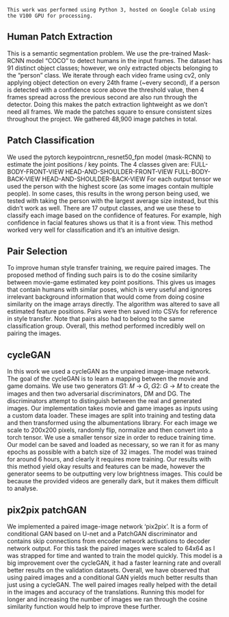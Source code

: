 ~~~
This work was performed using Python 3, hosted on Google Colab using the V100 GPU for processing.
~~~

## Human Patch Extraction
This is a semantic segmentation problem. We use the
pre-trained Mask-RCNN model “COCO” to detect
humans in the input frames. The dataset has 91 distinct
object classes; however, we only extracted objects
belonging to the “person” class. We iterate through
each video frame using cv2, only applying object
detection on every 24th frame (~every second), if a
person is detected with a confidence score above the
threshold value, then 4 frames spread across the
previous second are also run through the detector.
Doing this makes the patch extraction lightweight as we
don’t need all frames. We made the patches square to
ensure consistent sizes throughout the project. We
gathered 48,900 image patches in total.

## Patch Classification
We used the pytorch
keypointrcnn_resnet50_fpn model (mask-RCNN) to
estimate the joint positions / key points. The 4 classes
given are:
FULL-BODY-FRONT-VIEW
HEAD-AND-SHOULDER-FRONT-VIEW
FULL-BODY-BACK-VIEW
HEAD-AND-SHOULDER-BACK-VIEW
For each output tensor we used the person with the
highest score (as some images contain multiple people).
In some cases, this results in the wrong person being
used, we tested with taking the person with the largest
average size instead, but this didn’t work as well. There
are 17 output classes, and we use these to classify each
image based on the confidence of features. For
example, high confidence in facial features shows us
that it is a front view. This method worked very well for
classification and it’s an intuitive design.

## Pair Selection
To improve human style transfer training, we require
paired images. The proposed method of finding such
pairs is to do the cosine similarity between movie-game
estimated key point positions. 
This gives us images that contain
humans with similar poses, which is very useful and
ignores irrelevant background information that would
come from doing cosine similarity on the image arrays
directly. The algorithm was altered to save all
estimated feature positions. Pairs were then saved into
CSVs for reference in style transfer. Note that pairs also had
to belong to the same classification group. Overall,
this method performed incredibly well on pairing the
images.

## cycleGAN
In this work we used a cycleGAN as the unpaired
image-image network. The goal of the cycleGAN is to
learn a mapping between the movie and game domains.
We use two generators 𝐺1: 𝑀 → 𝐺, 𝐺2: 𝐺 → 𝑀 to create
the images and then two adversarial discriminators, DM
and DG. The discriminators attempt to distinguish
between the real and generated images.
Our implementation takes movie and game images as
inputs using a custom data loader. These images are
split into training and testing data and then transformed
using the albumentations library. For each image we
scale to 200x200 pixels, randomly flip, normalize and
then convert into a torch tensor. We use a smaller tensor
size in order to reduce training time. Our model can be
saved and loaded as necessary, so we ran it for as many
epochs as possible with a batch size of 32 images.
The model was trained for around 6 hours, and clearly it
requires more training. Our results with this method yield okay results and
features can be made, however the generator seems to
be outputting very low brightness images. This could be
because the provided videos are generally dark, but it
makes them difficult to analyse.

## pix2pix patchGAN 
We implemented a paired image-image
network ‘pix2pix’. It is a form of conditional GAN
based on U-net and a PatchGAN discriminator and
contains skip connections from encoder network
activations to decoder network output. 
For this task the paired images were scaled to
64x64 as I was strapped for time and wanted to train the
model quickly. This model is a big improvement over
the cycleGAN, it had a faster learning rate and overall
better results on the validation datasets.
Overall, we have observed that using paired images and
a conditional GAN yields much better results than just
using a cycleGAN. The well paired images really
helped with the detail in the images and accuracy of the
translations. Running this model for longer and
increasing the number of images we ran through the
cosine similarity function would help to improve these
further.










